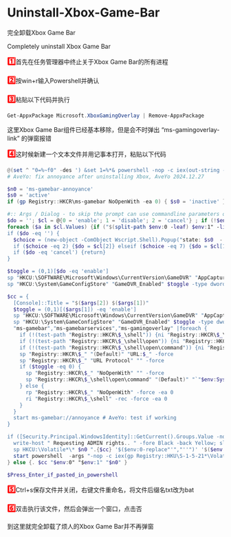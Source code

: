 # Uninstall-Xbox-Game-Bar
完全卸载Xbox Game Bar

Completely uninstall Xbox Game Bar

<span style="font-size:18px; font-weight:bold; color:red;">1️⃣</span>首先在任务管理器中终止关于Xbox Game Bar的所有进程

<span style="font-size:18px; font-weight:bold; color:red;">2️⃣</span>按win+r输入Powershell并确认

<span style="font-size:18px; font-weight:bold; color:red;">3️⃣</span>粘贴以下代码并执行
```powershell
Get-AppxPackage Microsoft.XboxGamingOverlay | Remove-AppxPackage
```
这里Xbox Game Bar组件已经基本移除，但是会不时弹出 “ms-gamingoverlay-link” 的弹窗报错

<span style="font-size:18px; font-weight:bold; color:red;">4️⃣</span>这时候新建一个文本文件并用记事本打开，粘贴以下代码
```powershell
@(set ^ "0=%~f0" -des ') &set 1=%*& powershell -nop -c iex(out-string -i (gc -lit $env:0)) & exit /b ')
# AveYo: fix annoyance after uninstalling Xbox, AveYo 2024.12.27

$n0 = 'ms-gamebar-annoyance'
$s0 = 'active'
if (gp Registry::HKCR\ms-gamebar NoOpenWith -ea 0) { $s0 = 'inactive' }

#:: Args / Dialog - to skip the prompt can use commandline parameters or rename script: ms-gamebar-annoyance disable.bat
$do = ''; $cl = @{0 = 'enable'; 1 = 'disable'; 2 = 'cancel'} ; if (!$env:0) {$env:0 = "$pwd\.pasted"} 
foreach ($a in $cl.Values) {if ("$(split-path $env:0 -leaf) $env:1" -like "*$a*") {$do = $a} }
if ($do -eq '') {
  $choice = (new-object -ComObject Wscript.Shell).Popup("state: $s0  -  No to disable", 0, $n0, 0x1043)
  if ($choice -eq 2) {$do = $cl[2]} elseif ($choice -eq 7) {$do = $cl[1]} else {$do = $cl[0]} ; $env:1 = $do
  if ($do -eq 'cancel') {return}
}

$toggle = (0,1)[$do -eq 'enable']
sp "HKCU:\SOFTWARE\Microsoft\Windows\CurrentVersion\GameDVR" "AppCaptureEnabled" $toggle -type dword -force -ea 0
sp "HKCU:\System\GameConfigStore" "GameDVR_Enabled" $toggle -type dword -force -ea 0

$cc = { 
  [Console]::Title = "$($args[2]) $($args[1])"
  $toggle = (0,1)[($args[1]) -eq 'enable']
  sp "HKCU:\SOFTWARE\Microsoft\Windows\CurrentVersion\GameDVR" "AppCaptureEnabled" $toggle -type dword -force -ea 0
  sp "HKCU:\System\GameConfigStore" "GameDVR_Enabled" $toggle -type dword -force -ea 0
  "ms-gamebar","ms-gamebarservices","ms-gamingoverlay" |foreach {
    if (!(test-path "Registry::HKCR\$_\shell")) {ni "Registry::HKCR\$_\shell" -force >''}
    if (!(test-path "Registry::HKCR\$_\shell\open")) {ni "Registry::HKCR\$_\shell\open" -force >''}
    if (!(test-path "Registry::HKCR\$_\shell\open\command")) {ni "Registry::HKCR\$_\shell\open\command" -force}
    sp "Registry::HKCR\$_" "(Default)" "URL:$_" -force
    sp "Registry::HKCR\$_" "URL Protocol" "" -force
    if ($toggle -eq 0) {
      sp "Registry::HKCR\$_" "NoOpenWith" "" -force
      sp "Registry::HKCR\$_\shell\open\command" "(Default)" "`"$env:SystemRoot\System32\systray.exe`"" -force
    } else {
      rp "Registry::HKCR\$_" "NoOpenWith" -force -ea 0
      ri "Registry::HKCR\$_\shell" -rec -force -ea 0 
    }
  }
  start ms-gamebar://annoyance # AveYo: test if working
}

if ([Security.Principal.WindowsIdentity]::GetCurrent().Groups.Value -notcontains 'S-1-5-32-544') {
  write-host " Requesting ADMIN rights.. " -fore Black -back Yellow; sleep 2 
  sp HKCU:\Volatile*\* $n0 ".{$cc} '$($env:0-replace"'","''")' '$($env:1-replace"'","''")' '$n0'" -force -ea 0
  start powershell  -args "-nop -c iex(gp Registry::HKU\S-1-5-21*\Volatile*\* '$n0' -ea 0).'$n0'" -verb runas
} else {. $cc "$env:0" "$env:1" "$n0" }    

$Press_Enter_if_pasted_in_powershell
```
<span style="font-size:18px; font-weight:bold; color:red;">5️⃣</span>Ctrl+s保存文件并关闭，右键文件重命名，将文件后缀名txt改为bat

<span style="font-size:18px; font-weight:bold; color:red;">6️⃣</span>双击执行该文件，然后会弹出一个窗口，点击否

到这里就完全卸载了烦人的Xbox Game Bar并不再弹窗
